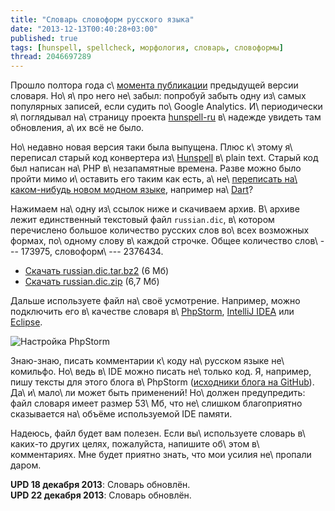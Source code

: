 ```yaml
---
title: "Словарь словоформ русского языка"
date: "2013-12-13T00:40:28+03:00"
published: true
tags: [hunspell, spellcheck, морфология, словарь, словоформы]
thread: 2046697289
---
```


Прошло полтора года с\ [момента публикации][previous] предыдущей версии словаря. Но\ я\ про него не\ забыл: попробуй
забыть одну из\ самых популярных записей, если судить по\ Google Analytics. И\ периодически я\ поглядывал на\ страницу
проекта [hunspell-ru] в\ надежде увидеть там обновления, а\ их всё не было.

Но\ недавно новая версия таки была выпущена. Плюс к\ этому я\ переписал старый код конвертера из\ [Hunspell] в\ plain
text. Старый код был написан на\ PHP в\ незапамятные времена. Разве можно было пройти мимо и\ оставить его таким как
есть, а\ не\ [переписать на\ каком-нибудь новом модном языке][repo], например на\ [Dart]?

Нажимаем на\ одну из\ ссылок ниже и скачиваем архив. В\ архиве лежит единственный текстовый файл `russian.dic`,
в\ котором перечислено большое количество русских слов во\ всех возможных формах, по\ одному слову в\ каждой строчке.
Общее количество слов\ --- 173975, словоформ\ --- 2376434.

* [Скачать russian.diс.tar.bz2](/media/russian.dic.tar.bz2) (6 Мб)
* [Скачать russian.dic.zip](/media/russian.dic.zip) (6,7 Мб)

Дальше используете файл на\ своё усмотрение. Например, можно подключить его в\ качестве словаря в\ [PhpStorm],
[IntelliJ IDEA][idea] или [Eclipse].

![Настройка PhpStorm](/images/screenshots/phpstorm-spellchecker.png)

Знаю-знаю, писать комментарии к\ коду на\ русском языке не\ комильфо. Но\ ведь в\ IDE можно писать не\ только код.
Я, например, пишу тексты для этого блога в\ PhpStorm ([исходники блога на GitHub][blog]). Да\ и\ мало\ ли может быть
применений! Но\ должен предупредить: файл словаря имеет размер 53\ Мб, что не\ слишком благоприятно сказывается
на\ объёме используемой IDE памяти.

Надеюсь, файл будет вам полезен. Если вы\ используете словарь в\ каких-то других целях, пожалуйста, напишите
об\ этом в\ комментариях. Мне будет приятно знать, что мои усилия не\ пропали даром.

**UPD 18 декабря 2013**: Словарь обновлён.\
**UPD 22 декабря 2013**: Словарь обновлён.


[blog]: https://github.com/dikmax/dikmax.name
[Dart]: https://www.dartlang.org/
[Eclipse]: http://www.eclipse.org/
[hunspell-ru]: https://code.google.com/p/hunspell-ru/
[Hunspell]: http://hunspell.sourceforge.net/
[idea]: http://www.jetbrains.com/idea/
[PhpStorm]: http://www.jetbrains.com/phpstorm/
[previous]: /post/russiandictionary/
[repo]: https://github.com/dikmax/hunspell-decode
